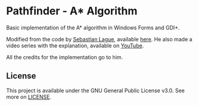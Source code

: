 # Pathfinder - A* Algorithm

Basic implementation of the A* algorithm in Windows Forms and GDI+. 

Modified from the code by [Sebastian Lague](https://github.com/SebLague), available [here](https://github.com/SebLague/Pathfinding). He also made a video series with the explanation, available on [YouTube](https://www.youtube.com/playlist?list=PLFt_AvWsXl0cq5Umv3pMC9SPnKjfp9eGW).

All the credits for the implementation go to him.

## License

This project is available under the GNU General Public License v3.0. See more on [LICENSE](LICENSE).
